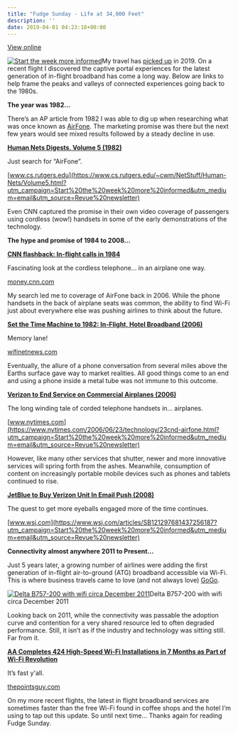 ```yaml
---
title: "Fudge Sunday - Life at 34,000 Feet"
description: ''
date: 2019-04-01 04:23:18+00:00
---
```


[View online](https://sunday.fudge.org/issues/fudge-sunday-life-at-34-000-feet-168800?utm_campaign=Issue&utm_content=view_in_browser&utm_medium=email&utm_source=Start+the+week+more+informed)

[![Start the week more informed](https://cuthrell.com/favicon.png "Start the week more informed")](https://cuthrell.com/favicon.png)My travel has [picked up](https://jaycuthrell.com/my-eighth-year-at-vce/?utm_campaign=Start%20the%20week%20more%20informed&utm_medium=email&utm_source=Revue%20newsletter) in 2019. On a recent flight I discovered the captive portal experiences for the latest generation of in-flight broadband has come a long way. Below are links to help frame the peaks and valleys of connected experiences going back to the 1980s.

 **The year was 1982...**

There’s an AP article from 1982 I was able to dig up when researching what was once known as [AirFone](https://en.wikipedia.org/wiki/Airfone?utm_campaign=Start%20the%20week%20more%20informed&utm_medium=email&utm_source=Revue%20newsletter). The marketing promise was there but the next few years would see mixed results followed by a steady decline in use.

**[Human Nets Digests, Volume 5 (1982)](https://www.cs.rutgers.edu/~cwm/NetStuff/Human-Nets/Volume5.html?utm_campaign=Start%20the%20week%20more%20informed&utm_medium=email&utm_source=Revue%20newsletter)**

Just search for “AirFone”.

[www.cs.rutgers.edu](https://www.cs.rutgers.edu/~cwm/NetStuff/Human-Nets/Volume5.html?utm_campaign=Start%20the%20week%20more%20informed&utm_medium=email&utm_source=Revue%20newsletter)

Even CNN captured the promise in their own video coverage of passengers using cordless (wow!) handsets in some of the early demonstrations of the technology.

 **The hype and promise of 1984 to 2008...**

**[CNN flashback: In-flight calls in 1984](https://money.cnn.com/video/technology/2013/11/22/t-airfone-flashback-1984.cnnmoney/?utm_campaign=Start%20the%20week%20more%20informed&utm_medium=email&utm_source=Revue%20newsletter)**

Fascinating look at the cordless telephone… in an airplane one way.

[money.cnn.com](https://money.cnn.com/video/technology/2013/11/22/t-airfone-flashback-1984.cnnmoney/?utm_campaign=Start%20the%20week%20more%20informed&utm_medium=email&utm_source=Revue%20newsletter)

My search led me to coverage of AirFone back in 2006. While the phone handsets in the back of airplane seats was common, the ability to find Wi-Fi just about everywhere else was pushing airlines to think about the future.

**[Set the Time Machine to 1982: In-Flight, Hotel Broadband (2006)](https://wifinetnews.com/archives/2006/06/set_the_time_machine_to_1982_in-flight_hotel_broadband.html?utm_campaign=Start%20the%20week%20more%20informed&utm_medium=email&utm_source=Revue%20newsletter)**

Memory lane!

[wifinetnews.com](https://wifinetnews.com/archives/2006/06/set_the_time_machine_to_1982_in-flight_hotel_broadband.html?utm_campaign=Start%20the%20week%20more%20informed&utm_medium=email&utm_source=Revue%20newsletter)

Eventually, the allure of a phone conversation from several miles above the Earths surface gave way to market realities. All good things come to an end and using a phone inside a metal tube was not immune to this outcome.

**[Verizon to End Service on Commercial Airplanes (2006)](https://www.nytimes.com/2006/06/23/technology/23cnd-airfone.html?utm_campaign=Start%20the%20week%20more%20informed&utm_medium=email&utm_source=Revue%20newsletter)**

The long winding tale of corded telephone handsets in… airplanes.

[www.nytimes.com](https://www.nytimes.com/2006/06/23/technology/23cnd-airfone.html?utm_campaign=Start%20the%20week%20more%20informed&utm_medium=email&utm_source=Revue%20newsletter)

However, like many other services that shutter, newer and more innovative services will spring forth from the ashes. Meanwhile, consumption of content on increasingly portable mobile devices such as phones and tablets continued to rise.

**[JetBlue to Buy Verizon Unit In Email Push (2008)](https://www.wsj.com/articles/SB121297681437256187?utm_campaign=Start%20the%20week%20more%20informed&utm_medium=email&utm_source=Revue%20newsletter)**

The quest to get more eyeballs engaged more of the time continues.

[www.wsj.com](https://www.wsj.com/articles/SB121297681437256187?utm_campaign=Start%20the%20week%20more%20informed&utm_medium=email&utm_source=Revue%20newsletter)

 **Connectivity almost anywhere 2011 to Present...**

Just 5 years later, a growing number of airlines were adding the first generation of in-flight air-to-ground (ATG) broadband accessible via Wi-Fi. This is where business travels came to love (and not always love) [GoGo](https://en.wikipedia.org/wiki/Gogo_Business_Aviation?utm_campaign=Start%20the%20week%20more%20informed&utm_medium=email&utm_source=Revue%20newsletter).

[![Delta B757-200 with wifi circa December 2011](https://cuthrell.com/favicon.png "Delta B757-200 with wifi circa December 2011")](https://cuthrell.com/favicon.png)Delta B757-200 with wifi circa December 2011

Looking back on 2011, while the connectivity was passable the adoption curve and contention for a very shared resource led to often degraded performance. Still, it isn’t as if the industry and technology was sitting still. Far from it.

**[AA Completes 424 High-Speed Wi-Fi Installations in 7 Months as Part of Wi-Fi Revolution](https://thepointsguy.com/news/state-of-american-airlines-wifi/?utm_campaign=Start%20the%20week%20more%20informed&utm_medium=email&utm_source=Revue%20newsletter)**

It’s fast y'all.

[thepointsguy.com](https://thepointsguy.com/news/state-of-american-airlines-wifi/?utm_campaign=Start%20the%20week%20more%20informed&utm_medium=email&utm_source=Revue%20newsletter)

On my more recent flights, the latest in flight broadband services are sometimes faster than the free Wi-Fi found in coffee shops and the hotel I’m using to tap out this update. So until next time… Thanks again for reading Fudge Sunday.









